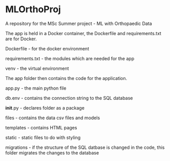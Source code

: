 # MLOrthoProj
A repository for the MSc Summer project - ML with Orthopaedic Data

The app is held in a Docker container, the Dockerfile and requirements.txt are for Docker. 

Dockerfile - for the docker environment

requirements.txt - the modules which are needed for the app

venv - the virtual environment



The app folder then contains the code for the application.

app.py - the main python file 

db.env - contains the connection string to the SQL database

__init__.py - declares folder as a package

files - contains the data csv files and models

templates - contains HTML pages

static - static files to do with styling

migrations - if the structure of the SQL datbase is changed in the code, this folder migrates the changes to the database
